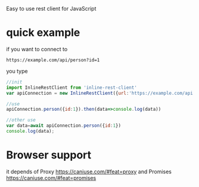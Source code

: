 Easy to use rest client for JavaScript

# quick example
if you want to connect to
```
https://example.com/api/person?id=1
```
you type
```js
//init
import InlineRestClient from 'inline-rest-client'
var apiConnection = new InlineRestClient({url:'https://example.com/api'});

//use
apiConnection.person({id:1}).then(data=>console.log(data))

//other use
var data=await apiConnection.person({id:1})
console.log(data);
```

# Browser support
it depends of Proxy https://caniuse.com/#feat=proxy and Promises https://caniuse.com/#feat=promises
